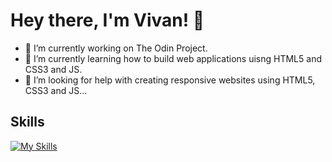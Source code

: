 # Hey there, I'm Vivan! 👋

- 🔭 I’m currently working on The Odin Project. 
- 🌱 I’m currently learning how to build web applications uisng HTML5 and CSS3 and JS.
- 🤔 I’m looking for help with creating responsive websites using HTML5, CSS3 and JS...

## Skills

[![My Skills](https://skillicons.dev/icons?i=html,css,js,git,py,replit,vscode)](https://skillicons.dev)
